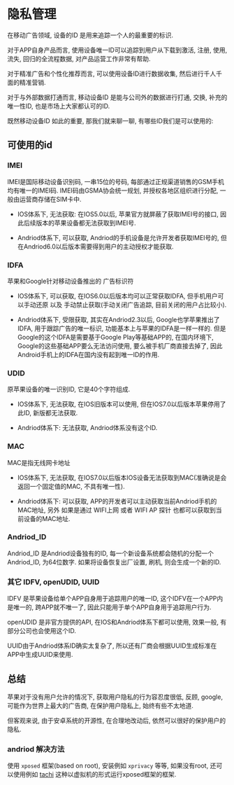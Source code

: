 <!--
Created: Thu Oct 10 2019 19:37:47 GMT+0800 (China Standard Time)
Modified: Sat Oct 12 2019 14:20:40 GMT+0800 (China Standard Time)
-->

# 隐私管理

在移动广告领域, 设备的ID 是用来追踪一个人的最重要的标识.

对于APP自身产品而言, 使用设备唯一ID可以追踪到用户从下载到激活, 注册, 使用, 流失, 回归的全流程数据, 对产品运营工作非常有帮助.

对于精准广告和个性化推荐而言, 可以使用设备ID进行数据收集, 然后进行千人千面的精准营销.

对于与外部数据打通而言, 移动设备ID 是能与公司外的数据进行打通, 交换, 补充的唯一性ID, 也是市场上大家都认可的ID.

既然移动设备ID 如此的重要, 那我们就来聊一聊, 有哪些ID我们是可以使用的:

## 可使用的id

###  IMEI
IMEI是国际移动设备识别码, 一串15位的号码, 每部通过正规渠道销售的GSM手机均有唯一的IMEI码. IMEI码由GSMA协会统一规划, 并授权各地区组织进行分配, 一般由运营商存储在SIM卡中.

* IOS体系下, 无法获取: 在IOS5.0以后, 苹果官方就屏蔽了获取IMEI号的接口, 因此后续版本的苹果设备都无法获取到IMEI号.

* Andriod体系下, 可以获取, Andriod的手机设备是允许开发者获取IMEI号的, 但在Andriod6.0以后版本需要得到用户的主动授权才能获取.

### IDFA

苹果和Google针对移动设备推出的 广告标识符

* IOS体系下, 可以获取, 在IOS6.0以后版本均可以正常获取IDFA, 但手机用户可以手动还原 以及 手动禁止获取(手动关闭广告追踪, 目前关闭的用户占比较小).

* Andriod体系下, 受限获取, 其实在Andriod2.3以后, Google也学苹果推出了IDFA, 用于跟踪广告的唯一标识, 功能基本上与苹果的IDFA是一样一样的. 但是Google的这个IDFA是需要基于Google Play等基础APP的, 在国内环境下, Google的这些基础APP要么无法访问使用, 要么被手机厂商直接去掉了, 因此Android手机上的IDFA在国内没有起到唯一ID的作用.

### UDID 

原苹果设备的唯一识别ID, 它是40个字符组成.

* IOS体系下, 无法获取, 在IOS旧版本可以使用, 但在IOS7.0以后版本苹果停用了此ID, 新版都无法获取.

* Andriod体系下: 无法获取, Andriod体系没有这个ID.

### MAC

MAC是指无线网卡地址

* IOS体系下, 无法获取, 在IOS7.0以后版本IOS设备无法获取到MAC(准确说是会返回一个固定值的MAC, 不具有唯一性).

* Andriod体系下: 可以获取, APP的开发者可以主动获取当前Andriod手机的MAC地址, 另外 如果是通过 WIFI上网 或者 WIFI AP 探针 也都可以获取到当前设备的MAC地址.

### Andriod_ID

Andriod_ID 是Andriod设备独有的ID, 每一个新设备系统都会随机的分配一个Andriod_ID, 为64位数字. 如果将设备恢复出厂设置, 刷机, 则会生成一个新的ID.

### 其它 IDFV, openUDID, UUID

IDFV 是苹果设备给单个APP自身用于追踪用户的唯一ID, 这个IDFV在一个APP内是唯一的, 跨APP就不唯一了, 因此只能用于单个APP自身用于追踪用户行为.

openUDID 是非官方提供的API, 在IOS和Andriod体系下都可以使用, 效果一般, 有部分公司也会使用这个ID.

UUID由于Andriod体系ID确实太复杂了, 所以还有厂商会根据UUID生成标准在APP中生成UUID来使用.

## 总结

苹果对于没有用户允许的情况下, 获取用户隐私的行为容忍度很低, 反顾, google, 可能作为世界上最大的广告商, 在保护用户隐私上, 始终有些不太地道.

但客观来说, 由于安卓系统的开源性, 在合理地改动后, 依然可以很好的保护用户的隐私.

### andriod 解决方法

使用 `xposed` 框架(based on root), 安装例如 `xprivacy` 等等, 如果没有root, 还可以使用例如 [tachi](https://taichi.cool) 这种以虚拟机的形式运行xposed框架的框架.

